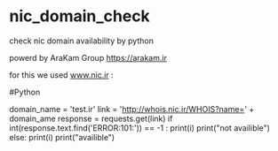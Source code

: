 # nic_domain_check
check nic domain availability by python

powerd by AraKam Group
https://arakam.ir


for this we used www.nic.ir :

#Python

domain_name = 'test.ir'
link = 'http://whois.nic.ir/WHOIS?name=' + domain_ame
response = requests.get(link)
if int(response.text.find('ERROR:101:')) == -1 :
  print(i)
  print("not availible")
else:
  print(i)
  print("availible")
